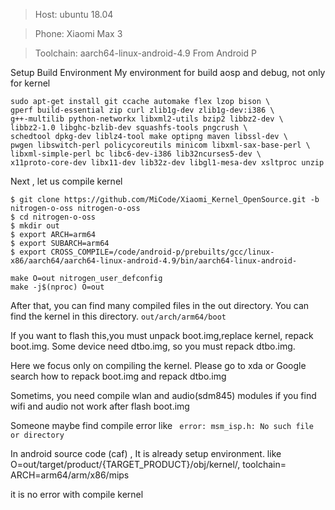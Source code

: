 > Host: ubuntu 18.04

> Phone: Xiaomi Max 3

> Toolchain: aarch64-linux-android-4.9 From Android P

Setup Build Environment
My environment for build aosp and debug, not only for kernel

```
sudo apt-get install git ccache automake flex lzop bison \
gperf build-essential zip curl zlib1g-dev zlib1g-dev:i386 \
g++-multilib python-networkx libxml2-utils bzip2 libbz2-dev \
libbz2-1.0 libghc-bzlib-dev squashfs-tools pngcrush \
schedtool dpkg-dev liblz4-tool make optipng maven libssl-dev \
pwgen libswitch-perl policycoreutils minicom libxml-sax-base-perl \
libxml-simple-perl bc libc6-dev-i386 lib32ncurses5-dev \
x11proto-core-dev libx11-dev lib32z-dev libgl1-mesa-dev xsltproc unzip
```

Next , let us compile kernel
```
$ git clone https://github.com/MiCode/Xiaomi_Kernel_OpenSource.git -b nitrogen-o-oss nitrogen-o-oss
$ cd nitrogen-o-oss
$ mkdir out
$ export ARCH=arm64
$ export SUBARCH=arm64
$ export CROSS_COMPILE=/code/android-p/prebuilts/gcc/linux-x86/aarch64/aarch64-linux-android-4.9/bin/aarch64-linux-android-
```

```
make O=out nitrogen_user_defconfig
make -j$(nproc) O=out
```

After that, you can find many compiled files in the out directory.
You can find the kernel in this directory.
`out/arch/arm64/boot`

If you want to flash this,you must unpack boot.img,replace kernel, repack boot.img.
Some device need dtbo.img, so you must repack dtbo.img.

Here we focus only on compiling the kernel.
Please go to xda or Google search how to repack boot.img and repack dtbo.img

Sometims,  you need compile wlan and audio(sdm845) modules if you find wifi and audio not work after flash boot.img

Someone maybe find compile error  like 
` error: msm_isp.h: No such file or directory`

In android source code (caf) ,  It is already setup environment.  like O=out/target/product/{TARGET_PRODUCT}/obj/kernel/,  toolchain=   ARCH=arm64/arm/x86/mips

it is no error with compile kernel